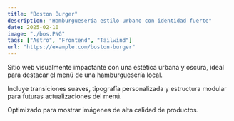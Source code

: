 ```yaml
---
title: "Boston Burger"
description: "Hamburguesería estilo urbano con identidad fuerte"
date: 2025-02-10
image: "./bos.PNG"
tags: ["Astro", "Frontend", "Tailwind"]
url: "https://example.com/boston-burger"
---
```


Sitio web visualmente impactante con una estética urbana y oscura, ideal para destacar el menú de una hamburguesería local.

Incluye transiciones suaves, tipografía personalizada y estructura modular para futuras actualizaciones del menú.

Optimizado para mostrar imágenes de alta calidad de productos.
